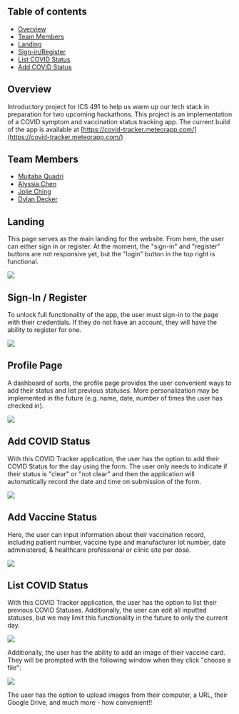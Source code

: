 <!-- Covid Tracker -->

## Table of contents

* [Overview](#overview)
* [Team Members](#team-members)
* [Landing](#landing)
* [Sign-in/Register](#sign-in--register)
* [List COVID Status](#list-covid-status)
* [Add COVID Status](#add-covid-status)

## Overview

Introductory project for ICS 491 to help us warm up our tech stack in preparation for two upcoming hackathons. This project is an implementation of a COVID symptom and vaccination status tracking app. The current build of the app is available at [https://covid-tracker.meteorapp.com/](https://covid-tracker.meteorapp.com/)

## Team Members

* [Mujtaba Quadri](https://github.com/mujtaba-a-quadri)
* [Alyssia Chen](https://github.com/alyssia-chen)
* [Jolie Ching](https://github.com/jolieching)
* [Dylan Decker](https://github.com/dylandecker)

## Landing

This page serves as the main landing for the website.
From here, the user can either sign in or register. At the moment, the "sign-in" and "register" buttons are not responsive yet, but the "login" button in the top right is functional.

<img src="./images/a2-homepage.jpg"/>

## Sign-In / Register

To unlock full functionality of the app, the user must sign-in to the page with their credentials.
If they do not have an account, they will have the ability to register for one.

<img src="./images/a2-login.jpg"/>

## Profile Page
A dashboard of sorts, the profile page provides the user convenient ways to add their status and list previous statuses. More personalization may be implemented in the future (e.g. name, date, number of times the user has checked in).

<img src="./images/Profile.jpg"/>

## Add COVID Status

With this COVID Tracker application, the user has the option to add their COVID Status for the day using the form. The user only needs to indicate if their status is "clear" or "not clear" and then the application will automatically record the date and time on submission of the form.

<img src="./images/a2-add.jpg"/>

## Add Vaccine Status

Here, the user can input information about their vaccination record, including patient number, vaccine type and manufacturer lot number, date administered, & healthcare professional or clinic site per dose. 

<img src="./images/a2-vaccinne.jpg"/>

## List COVID Status

With this COVID Tracker application, the user has the option to list their previous COVID Statuses. Additionally, the user can edit all inputted statuses, but we may limit this functionality in the future to only the current day. 

<img src="./images/a2-liststatus.jpg"/>

Additionally, the user has the ability to add an image of their vaccine card. They will be prompted with the following window when they click "choose a file":

<img src="./images/a2-upload.jpg"/>


The user has the option to upload images from their computer, a URL, their Google Drive, and much more - how convenient!!

